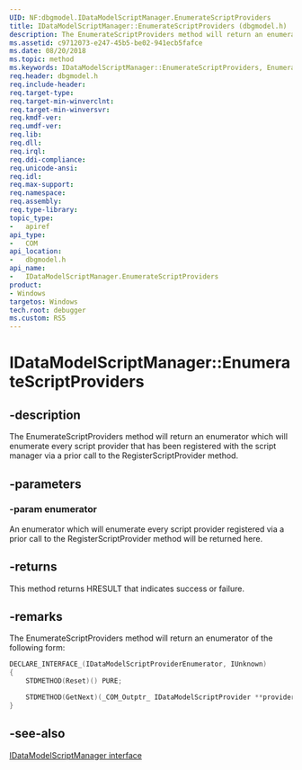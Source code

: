 ```yaml
---
UID: NF:dbgmodel.IDataModelScriptManager.EnumerateScriptProviders
title: IDataModelScriptManager::EnumerateScriptProviders (dbgmodel.h)
description: The EnumerateScriptProviders method will return an enumerator which will enumerate every script provider that has been registered with the script manager via a prior call to the RegisterScriptProvider method. 
ms.assetid: c9712073-e247-45b5-be02-941ecb5fafce
ms.date: 08/20/2018
ms.topic: method
ms.keywords: IDataModelScriptManager::EnumerateScriptProviders, EnumerateScriptProviders, IDataModelScriptManager.EnumerateScriptProviders, IDataModelScriptManager::EnumerateScriptProviders, IDataModelScriptManager.EnumerateScriptProviders
req.header: dbgmodel.h
req.include-header:
req.target-type:
req.target-min-winverclnt:
req.target-min-winversvr:
req.kmdf-ver:
req.umdf-ver:
req.lib:
req.dll:
req.irql: 
req.ddi-compliance:
req.unicode-ansi:
req.idl:
req.max-support:
req.namespace:
req.assembly:
req.type-library: 
topic_type: 
-	apiref
api_type: 
-	COM
api_location: 
-	dbgmodel.h
api_name: 
-	IDataModelScriptManager.EnumerateScriptProviders
product:
- Windows
targetos: Windows
tech.root: debugger
ms.custom: RS5
---
```


# IDataModelScriptManager::EnumerateScriptProviders


## -description

The EnumerateScriptProviders method will return an enumerator which will enumerate every script provider that has been registered with the script manager via a prior call to the RegisterScriptProvider method. 

## -parameters

### -param enumerator
An enumerator which will enumerate every script provider registered via a prior call to the RegisterScriptProvider method will be returned here.

## -returns
This method returns HRESULT that indicates success or failure.

## -remarks

The EnumerateScriptProviders method will return an enumerator of the following form: 

```cpp
DECLARE_INTERFACE_(IDataModelScriptProviderEnumerator, IUnknown)
{
    STDMETHOD(Reset)() PURE;

    STDMETHOD(GetNext)(_COM_Outptr_ IDataModelScriptProvider **provider) PURE;
}

```

## -see-also

[IDataModelScriptManager interface](nn-dbgmodel-idatamodelscriptmanager.md)
